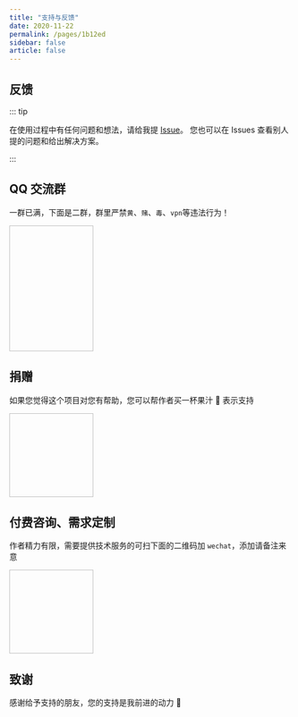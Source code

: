 ```yaml
---
title: "支持与反馈"
date: 2020-11-22
permalink: /pages/1b12ed
sidebar: false
article: false
---
```


## 反馈

::: tip

在使用过程中有任何问题和想法，请给我提 [Issue](https://github.com/xiaoxian521/vue-pure-admin/issues/new/choose)。
您也可以在 Issues 查看别人提的问题和给出解决方案。

:::

## QQ 交流群

一群已满，下面是二群，群里严禁`黄`、`赌`、`毒`、`vpn`等违法行为！

<img :src="$withBase('/img/support/qq.png')" width="150px" height="225px" />

## 捐赠

如果您觉得这个项目对您有帮助，您可以帮作者买一杯果汁 🍹 表示支持

<img :src="$withBase('/img/support/pay.webp')" width="150px" height="150px" />

## 付费咨询、需求定制

作者精力有限，需要提供技术服务的可扫下面的二维码加 `wechat`，添加请备注来意

<img :src="$withBase('/img/support/wechat.jpeg')" width="150px" height="150px" />

## 致谢

感谢给予支持的朋友，您的支持是我前进的动力 🎉
